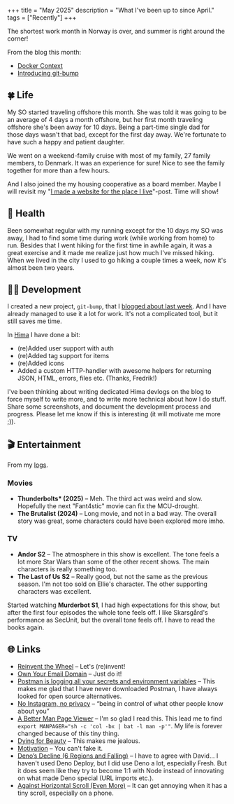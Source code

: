 +++
title = "May 2025"
description = "What I've been up to since April."
tags = ["Recently"]
+++

The shortest work month in Norway is over, and summer is right around the
corner!

From the blog this month:

- [Docker Context](/blog/2025-05-06-docker-context)
- [Introducing git-bump][git-bump]

## 🍀 Life

My SO started traveling offshore this month. She was told it was going to be an
average of 4 days a month offshore, but her first month traveling offshore she's
been away for 10 days. Being a part-time single dad for those days wasn't that
bad, except for the first day away. We're fortunate to have such a happy and
patient daughter.

We went on a weekend-family cruise with most of my family, 27 family members, to
Denmark. It was an experience for sure! Nice to see the family together for more
than a few hours.

And I also joined the my housing cooperative as a board member. Maybe I will
revisit my
"[I made a website for the place I live](/blog/i-made-a-website-for-the-place-i-live/)"-post.
Time will show!

## 💪 Health

Been somewhat regular with my running except for the 10 days my SO was away, I
had to find some time during work (while working from home) to run. Besides that
I went hiking for the first time in awhile again, it was a great exercise and it
made me realize just how much I've missed hiking. When we lived in the city I
used to go hiking a couple times a week, now it's almost been two years.

## 🧑‍💻 Development

I created a new project, `git-bump`, that I [blogged about last week][git-bump].
And I have already managed to use it a lot for work. It's not a complicated
tool, but it still saves me time.

In [Hima](https://sr.ht/~timharek/hima/) I have done a bit:

- (re)Added user support with auth
- (re)Added tag support for items
- (re)Added icons
- Added a custom HTTP-handler with awesome helpers for returning JSON, HTML,
  errors, files etc. (Thanks, Fredrik!)

I've been thinking about writing dedicated Hima devlogs on the blog to force
myself to write more, and to write more technical about how I do stuff. Share
some screenshots, and document the development process and progress. Please let
me know if this is interesting (it will motivate me more ;)).

## 🎬 Entertainment

From my [logs](/logs).

### Movies

- **Thunderbolts\* (2025)** – Meh. The third act was weird and slow. Hopefully
  the next "Fant4stic" movie can fix the MCU-drought.
- **The Brutalist (2024)** – Long movie, and not in a bad way. The overall story
  was great, some characters could have been explored more imho.

### TV

- **Andor S2** – The atmosphere in this show is excellent. The tone feels a lot
  more Star Wars than some of the other recent shows. The main characters is
  really something too.
- **The Last of Us S2** – Really good, but not the same as the previous season.
  I'm not too sold on Ellie's character. The other supporting characters was
  excellent.

Started watching **Murderbot S1**, I had high expectations for this show, but
after the first four episodes the whole tone feels off. I like Skarsgård's
performance as SecUnit, but the overall tone feels off. I have to read the books
again.

## 🌐 Links

- [Reinvent the Wheel] – Let's (re)invent!
- [Own Your Email Domain] – Just do it!
- [Postman is logging all your secrets and environment variables] – This makes
  me glad that I have never downloaded Postman, I have always looked for open
  source alternatives.
- [No Instagram, no privacy] – “being in control of what other people know about
  you”
- [A Better Man Page Viewer] – I'm so glad I read this. This lead me to find
  `export MANPAGER="sh -c 'col -bx | bat -l man -p'"`. My life is forever
  changed because of this tiny thing.
- [Dying for Beauty] – This makes me jealous.
- [Motivation] – You can't fake it.
- [Deno’s Decline (6 Regions and Falling)] – I have to agree with David... I
  haven't used Deno Deploy, but I did use Deno a lot, especially Fresh. But it
  does seem like they try to become 1:1 with Node instead of innovating on what
  made Deno special (URL imports etc.).
- [Against Horizontal Scroll (Even More)] – It can get annoying when it has a
  tiny scroll, especially on a phone.

[Reinvent the Wheel]: https://endler.dev/2025/reinvent-the-wheel/
[Own Your Email Domain]:
  https://matthewsanabria.dev/posts/own-your-email-domain/
[Postman is logging all your secrets and environment variables]:
  https://anonymousdata.medium.com/postman-is-logging-all-your-secrets-and-environment-variables-9c316e92d424
[No Instagram, no privacy]:
  https://blog.wouterjanleys.com/blog/no-instagram-no-privacy/
[A Better Man Page Viewer]: https://www.visualmode.dev/a-better-man-page-viewer
[Dying for Beauty]: https://alan.norbauer.com/articles/dying-for-beauty/
[Motivation]: https://world.hey.com/jason/motivation-50ab8280
[Deno’s Decline (6 Regions and Falling)]:
  https://dbushell.com/2025/04/28/denos-decline/
[Against Horizontal Scroll (Even More)]:
  https://alan.norbauer.com/articles/against-horizontal-scroll/
[git-bump]: /blog/2025-05-22-introducing-git-bump
